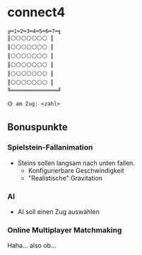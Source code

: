 # connect4

```
╔═1═2═3═4═5═6═7═╗
║⚪⚪⚪⚪⚪⚪⚪ ║
║⚪⚪⚪⚪⚪⚪⚪ ║
║⚪⚪⚪⚪⚪⚪⚪ ║
║⚪⚪⚪⚪⚪⚪⚪ ║
║⚪⚪⚪⚪⚪⚪⚪ ║
║⚪⚪⚪⚪⚪⚪⚪ ║
╚═══════════════╝

🟡 am Zug: <zahl>
```

## Bonuspunkte

### Spielstein-Fallanimation

- Steins sollen langsam nach unten fallen.
  - Konfigurierbare Geschwindigkeit
  - "Realistische" Gravitation

### AI

- AI soll einen Zug auswählen

### Online Multiplayer Matchmaking

Haha... also ob...

